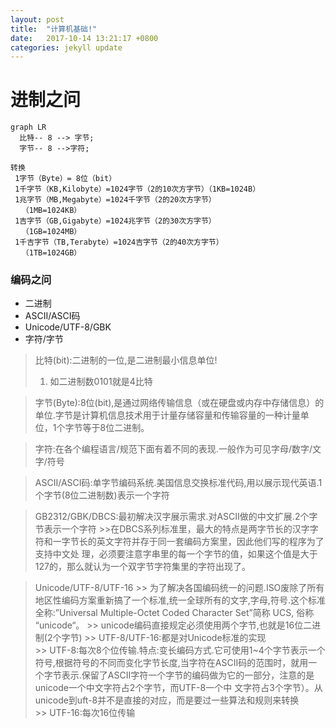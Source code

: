 ```yaml
---
layout: post
title:  "计算机基础!"
date:   2017-10-14 13:21:17 +0800
categories: jekyll update
---
```

# 进制之问

```
graph LR
  比特-- 8 --> 字节;
  字节-- 8 -->字符;

```
```
转换
 1字节（Byte）= 8位（bit）
 1千字节（KB,Kilobyte）=1024字节（2的10次方字节）（1KB=1024B）
 1兆字节（MB,Megabyte）=1024千字节（2的20次方字节）
　　（1MB=1024KB）
 1吉字节（GB,Gigabyte）=1024兆字节（2的30次方字节）
　　（1GB=1024MB）
 1千吉字节（TB,Terabyte）=1024吉字节（2的40次方字节）
　　（1TB=1024GB）

```

### 编码之问
- 二进制
- ASCII/ASCI码
- Unicode/UTF-8/GBK
- 字符/字节

> 比特(bit):二进制的一位,是二进制最小信息单位!
> 1. 如二进制数0101就是4比特

> 字节(Byte):8位(bit),是通过网络传输信息（或在硬盘或内存中存储信息）的单位.字节是计算机信息技术用于计量存储容量和传输容量的一种计量单位，1个字节等于8位二进制。

> 字符:在各个编程语言/规范下面有着不同的表现.一般作为可见字母/数字/文字/符号

> ASCII/ASCI码:单字节编码系统.美国信息交换标准代码,用以展示现代英语.1个字节(8位二进制数)表示一个字符

> GB2312/GBK/DBCS:最初解决汉字展示需求.对ASCII做的中文扩展.2个字节表示一个字符
    >>在DBCS系列标准里，最大的特点是两字节长的汉字字符和一字节长的英文字符并存于同一套编码方案里，因此他们写的程序为了支持中文处
理，必须要注意字串里的每一个字节的值，如果这个值是大于127的，那么就认为一个双字节字符集里的字符出现了。

> Unicode/UTF-8/UTF-16
    >> 为了解决各国编码统一的问题.ISO废除了所有地区性编码方案重新搞了一个标准,统一全球所有的文字,字母,符号.这个标准全称:”Universal Multiple-Octet Coded Character Set”简称 UCS, 俗称 “unicode“。
    >> unicode编码直接规定必须使用两个字节,也就是16位二进制(2个字节)
    >> UTF-8/UTF-16:都是对Unicode标准的实现  
    >> UTF-8:每次8个位传输.特点:变长编码方式.它可使用1~4个字节表示一个符号,根据符号的不同而变化字节长度,当字符在ASCII码的范围时，就用一个字节表示.保留了ASCII字符一个字节的编码做为它的一部分，注意的是unicode一个中文字符占2个字节，而UTF-8一个中
文字符占3个字节）。从unicode到uft-8并不是直接的对应，而是要过一些算法和规则来转换   
    >> UTF-16:每次16位传输  
